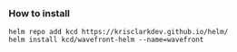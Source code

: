 ### How to install

```
helm repo add kcd https://krisclarkdev.github.io/helm/
helm install kcd/wavefront-helm --name=wavefront
```
